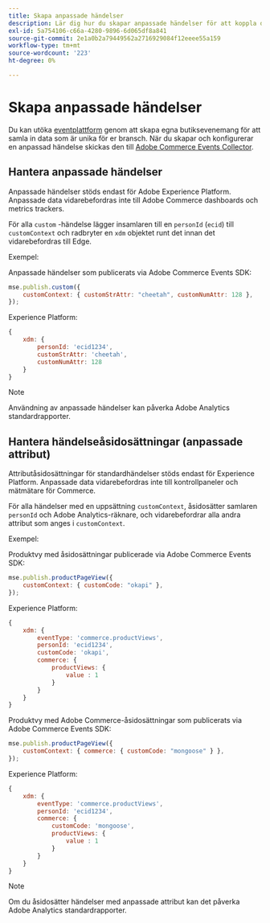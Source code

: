 ```yaml
---
title: Skapa anpassade händelser
description: Lär dig hur du skapar anpassade händelser för att koppla dina Adobe Commerce-data till andra Adobe DX-produkter.
exl-id: 5a754106-c66a-4280-9896-6d065df8a841
source-git-commit: 2e1a0b2a79449562a2716929084f12eeee55a159
workflow-type: tm+mt
source-wordcount: '223'
ht-degree: 0%

---
```


# Skapa anpassade händelser

Du kan utöka [eventplattform](events.md) genom att skapa egna butiksevenemang för att samla in data som är unika för er bransch. När du skapar och konfigurerar en anpassad händelse skickas den till [Adobe Commerce Events Collector](https://github.com/adobe/commerce-events/tree/main/packages/commerce-events-collectors).

## Hantera anpassade händelser

Anpassade händelser stöds endast för Adobe Experience Platform. Anpassade data vidarebefordras inte till Adobe Commerce dashboards och metrics trackers.

För alla `custom` -händelse lägger insamlaren till en `personId` (`ecid`) till `customContext` och radbryter en `xdm` objektet runt det innan det vidarebefordras till Edge.

Exempel:

Anpassade händelser som publicerats via Adobe Commerce Events SDK:

```javascript
mse.publish.custom({
    customContext: { customStrAttr: "cheetah", customNumAttr: 128 },
});
```

Experience Platform:

```javascript
{
    xdm: {
        personId: 'ecid1234',
        customStrAttr: 'cheetah',
        customNumAttr: 128
    }
}
```

>[!NOTE]
>
> Användning av anpassade händelser kan påverka Adobe Analytics standardrapporter.

## Hantera händelseåsidosättningar (anpassade attribut)

Attributåsidosättningar för standardhändelser stöds endast för Experience Platform. Anpassade data vidarebefordras inte till kontrollpaneler och mätmätare för Commerce.

För alla händelser med en uppsättning `customContext`, åsidosätter samlaren `personId` och Adobe Analytics-räknare, och vidarebefordrar alla andra attribut som anges i `customContext`.

Exempel:

Produktvy med åsidosättningar publicerade via Adobe Commerce Events SDK:

```javascript
mse.publish.productPageView({
    customContext: { customCode: "okapi" },
});
```

Experience Platform:

```javascript
{
    xdm: {
        eventType: 'commerce.productViews',
        personId: 'ecid1234',
        customCode: 'okapi',
        commerce: {
            productViews: {
                value : 1
            }
        }
    }
}
```

Produktvy med Adobe Commerce-åsidosättningar som publicerats via Adobe Commerce Events SDK:

```javascript
mse.publish.productPageView({
    customContext: { commerce: { customCode: "mongoose" } },
});
```

Experience Platform:

```javascript
{
    xdm: {
        eventType: 'commerce.productViews',
        personId: 'ecid1234',
        commerce: {
            customCode: 'mongoose',
            productViews: {
                value : 1
            }
        }
    }
}
```

>[!NOTE]
>
> Om du åsidosätter händelser med anpassade attribut kan det påverka Adobe Analytics standardrapporter.
